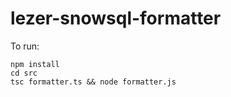 # lezer-snowsql-formatter

To run:

```
npm install
cd src
tsc formatter.ts && node formatter.js
```
